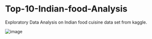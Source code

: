 # Top-10-Indian-food-Analysis
Exploratory Data Analysis on Indian food cuisine data set from kaggle. 




![image](https://encrypted-tbn0.gstatic.com/images?q=tbn:ANd9GcSgEyXf62PuiBgIwg1u0_t6dWZ_4e0kk8lciA&usqp=CAU)
